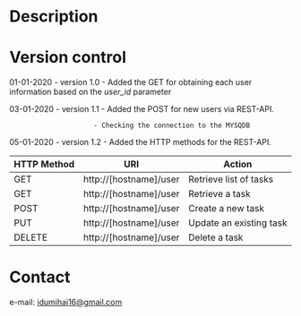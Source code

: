 # Description

# Version control 

01-01-2020 - version 1.0 - Added the GET for obtaining each user information based on the *user_id* parameter

03-01-2020 - version 1.1 - Added the POST for new users via REST-API.

                         - Checking the connection to the MYSQDB
                          

05-01-2020 - version 1.2 - Added the HTTP methods for the REST-API.

|HTTP Method |URI |Action|
|------------|----|------|
|GET    |http://[hostname]/user |Retrieve list of tasks
|GET	|http://[hostname]/user	|Retrieve a task
|POST	|http://[hostname]/user |Create a new task
|PUT	|http://[hostname]/user	|Update an existing task
|DELETE	|http://[hostname]/user	|Delete a task


# Contact
e-mail: idumihai16@gmail.com

